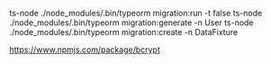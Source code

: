 ts-node ./node_modules/.bin/typeorm migration:run -t false
ts-node ./node_modules/.bin/typeorm migration:generate -n User
ts-node ./node_modules/.bin/typeorm migration:create -n DataFixture

https://www.npmjs.com/package/bcrypt